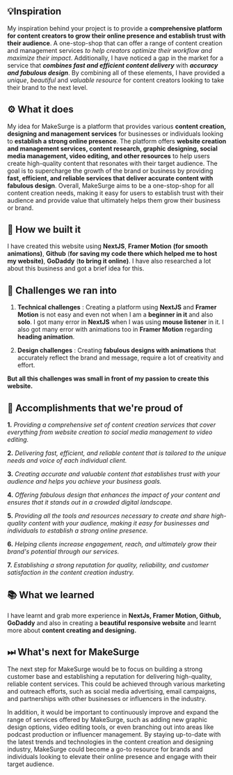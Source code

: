## 💡Inspiration

My inspiration behind your project is to provide a **comprehensive platform for content creators to grow their online presence and establish trust with their audience**. A one-stop-shop that can offer a range of content creation and management services _to help creators optimize their workflow and maximize their impact_. Additionally, I have noticed a gap in the market for a service that **_combines fast and efficient content delivery_** with **_accuracy and fabulous design_**. By combining all of these elements, I have provided a _unique_, _beautiful_ and _valuable resource_ for content creators looking to take their brand to the next level.

## ⚙ What it does

My idea for MakeSurge is a platform that provides various __content creation, designing and management services__ for businesses or individuals looking to __establish a strong online presence__. The platform offers __**website creation and management services, content research, graphic designing, social media management, video editing, and other resources**__ to help users create high-quality content that resonates with their target audience. The goal is to supercharge the growth of the brand or business by providing __**fast, efficient, and reliable services that deliver accurate content with fabulous design**__. Overall, MakeSurge aims to be a one-stop-shop for all content creation needs, making it easy for users to establish trust with their audience and provide value that ultimately helps them grow their business or brand.

## 🔧 How we built it

I have created this website using **NextJS**, **Framer Motion** __(for smooth animations)__, **Github** (__for saving my code there which helped me to host my website)__, **GoDaddy** (__to bring it online)__. I have also researched a lot about this business and got a brief idea for this.

## 💪 Challenges we ran into

1. __**Technical challenges**__ : Creating a platform using **NextJS** and **Framer Motion** is not easy and even not when I am a __beginner in it__ and also __solo__. I got many error in __NextJS__ when I was using __**mouse listener**__ in it. I also got many error with animations too in __Framer Motion__ regarding __**heading animation**__.

2. __**Design challenges**__ : Creating __fabulous designs with animations__ that accurately reflect the brand and message, require a lot of creativity and effort.

__**But all this challenges was small in front of my passion to create this website.**__

## 📌 Accomplishments that we're proud of

**1.** _Providing a comprehensive set of content creation services that cover everything from website creation to social media management to video editing._

**2.** _Delivering fast, efficient, and reliable content that is tailored to the unique needs and voice of each individual client._

**3.** _Creating accurate and valuable content that establishes trust with your audience and helps you achieve your business goals._

**4.** _Offering fabulous design that enhances the impact of your content and ensures that it stands out in a crowded digital landscape._

**5.** _Providing all the tools and resources necessary to create and share high-quality content with your audience, making it easy for businesses and individuals to establish a strong online presence._

**6.** _Helping clients increase engagement, reach, and ultimately grow their brand's potential through our services._

**7.** _Establishing a strong reputation for quality, reliability, and customer satisfaction in the content creation industry._

## 📚 What we learned

I have learnt and grab more experience in __**NextJs, Framer Motion, Github, GoDaddy**__ and also in creating a __beautiful responsive website__ and learnt more about __content creating and designing.__

## ⏭ What's next for MakeSurge

The next step for MakeSurge would be to focus on building a strong customer base and establishing a reputation for delivering high-quality, reliable content services. This could be achieved through various marketing and outreach efforts, such as social media advertising, email campaigns, and partnerships with other businesses or influencers in the industry.

In addition, it would be important to continuously improve and expand the range of services offered by MakeSurge, such as adding new graphic design options, video editing tools, or even branching out into areas like podcast production or influencer management. By staying up-to-date with the latest trends and technologies in the content creation and designing industry, MakeSurge could become a go-to resource for brands and individuals looking to elevate their online presence and engage with their target audience.

